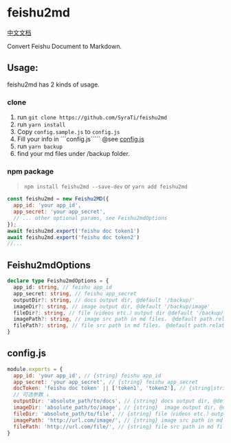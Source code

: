 # feishu2md

[中文文档](./README.zh-CN.md)

Convert Feishu Document to Markdown.

## Usage:

feishu2md has 2 kinds of usage.

### clone
1. run ```git clone https://github.com/SyraTi/feishu2md```
2. run ```yarn install```
3. Copy ```config.sample.js``` to ```config.js```
4. Fill your info in ```config.js````` @see [config.js](#configjs)
5. run ```yarn backup```
6. find your md files under /backup folder.

### npm package

> ```npm install feishu2md --save-dev``` or ```yarn add feishu2md```

```js
const feishu2md = new Feishu2MD({
  app_id: 'your app_id',
  app_secret: 'your app_secret',
  // ... other optional params, see Feishu2mdOptions 
});
await feishu2md.export('feishu doc token1')
await feishu2md.export('feishu doc token2')
//...
```
## Feishu2mdOptions
```ts
declare type Feishu2mdOptions = {
  app_id: string, // feishu app_id
  app_secret: string, // feishu app_secret
  outputDir?: string, // docs output dir, @default '/backup/'
  imageDir?: string, // image output dir, @default '/backup/image'
  fileDir?: string, // file（videos etc.）output dir @default '/backup/file'
  imagePath?: string, // image src path in md files， @default path.relative(outputDir, imageDir) + '/'
  filePath?: string, // file src path in md files， @default path.relative(outputDir, fileDir) + '/'
}
```

## config.js

```js
module.exports = {
  app_id: 'your app_id', // {string} feishu app_id
  app_secret: 'your app_secret', // {string} feishu app_secret
  docToken: 'feishu doc token' || ['token1', 'token2'], // {string|string[]} feishu document token
  // 可选参数 ↓
  outputDir: 'absolute_path/to/docs', // {string} docs output dir, @default '/backup/'
  imageDir: 'absolute_path/to/image', // {string}  image output dir, @default '/backup/image'
  fileDir: 'absolute_path/to/file', // {string} file（videos etc.）output dir @default '/backup/file'
  imagePath: 'http://url.com/image/', // {string} image src path in md files， @default path.relative(outputDir, imageDir) + '/'
  filePath: 'http://url.com/file/', // {string} file src path in md files， @default path.relative(outputDir, fileDir) + '/'
}
```
